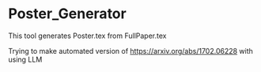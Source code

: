 # Poster_Generator
This tool generates Poster.tex from FullPaper.tex

Trying to make automated version of https://arxiv.org/abs/1702.06228 with using LLM
